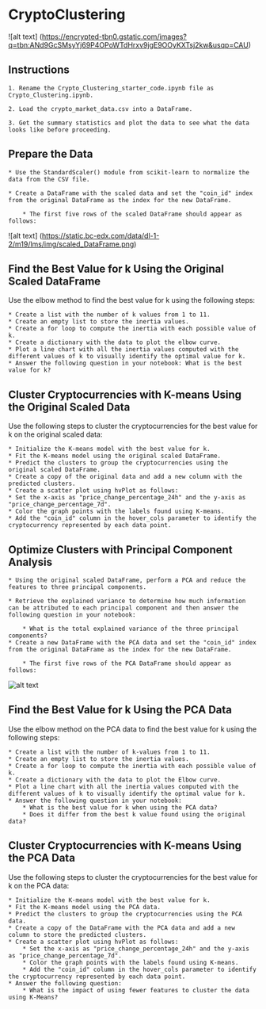 # CryptoClustering
![alt text] (https://encrypted-tbn0.gstatic.com/images?q=tbn:ANd9GcSMsyYj69P4OPoWTdHrxv9jgE9OOyKXTsj2kw&usqp=CAU)
## Instructions
    1. Rename the Crypto_Clustering_starter_code.ipynb file as Crypto_Clustering.ipynb.

    2. Load the crypto_market_data.csv into a DataFrame.

    3. Get the summary statistics and plot the data to see what the data looks like before proceeding.

## Prepare the Data
    * Use the StandardScaler() module from scikit-learn to normalize the data from the CSV file.

    * Create a DataFrame with the scaled data and set the "coin_id" index from the original DataFrame as the index for the new DataFrame.

        * The first five rows of the scaled DataFrame should appear as follows:

![alt text] (https://static.bc-edx.com/data/dl-1-2/m19/lms/img/scaled_DataFrame.png)

## Find the Best Value for k Using the Original Scaled DataFrame
Use the elbow method to find the best value for k using the following steps:

    * Create a list with the number of k values from 1 to 11.
    * Create an empty list to store the inertia values.
    * Create a for loop to compute the inertia with each possible value of k.
    * Create a dictionary with the data to plot the elbow curve.
    * Plot a line chart with all the inertia values computed with the different values of k to visually identify the optimal value for k.
    * Answer the following question in your notebook: What is the best value for k?


## Cluster Cryptocurrencies with K-means Using the Original Scaled Data
Use the following steps to cluster the cryptocurrencies for the best value for k on the original scaled data:

    * Initialize the K-means model with the best value for k.
    * Fit the K-means model using the original scaled DataFrame.
    * Predict the clusters to group the cryptocurrencies using the original scaled DataFrame.
    * Create a copy of the original data and add a new column with the predicted clusters.
    * Create a scatter plot using hvPlot as follows:
    * Set the x-axis as "price_change_percentage_24h" and the y-axis as "price_change_percentage_7d".
    * Color the graph points with the labels found using K-means.
    * Add the "coin_id" column in the hover_cols parameter to identify the cryptocurrency represented by each data point.


## Optimize Clusters with Principal Component Analysis
    * Using the original scaled DataFrame, perform a PCA and reduce the features to three principal components.

    * Retrieve the explained variance to determine how much information can be attributed to each principal component and then answer the following question in your notebook:

        * What is the total explained variance of the three principal components?
    * Create a new DataFrame with the PCA data and set the "coin_id" index from the original DataFrame as the index for the new DataFrame.

        * The first five rows of the PCA DataFrame should appear as follows:
        
  ![alt text](https://static.bc-edx.com/data/dl-1-2/m19/lms/img/PCA_DataFrame.png)
  
## Find the Best Value for k Using the PCA Data
Use the elbow method on the PCA data to find the best value for k using the following steps:

    * Create a list with the number of k-values from 1 to 11.
    * Create an empty list to store the inertia values.
    * Create a for loop to compute the inertia with each possible value of k.
    * Create a dictionary with the data to plot the Elbow curve.
    * Plot a line chart with all the inertia values computed with the different values of k to visually identify the optimal value for k.
    * Answer the following question in your notebook:
        * What is the best value for k when using the PCA data?
        * Does it differ from the best k value found using the original data?
## Cluster Cryptocurrencies with K-means Using the PCA Data
Use the following steps to cluster the cryptocurrencies for the best value for k on the PCA data:

    * Initialize the K-means model with the best value for k.
    * Fit the K-means model using the PCA data.
    * Predict the clusters to group the cryptocurrencies using the PCA data.
    * Create a copy of the DataFrame with the PCA data and add a new column to store the predicted clusters.
    * Create a scatter plot using hvPlot as follows:
        * Set the x-axis as "price_change_percentage_24h" and the y-axis as "price_change_percentage_7d".
        * Color the graph points with the labels found using K-means.
        * Add the "coin_id" column in the hover_cols parameter to identify the cryptocurrency represented by each data point.
    * Answer the following question:
        * What is the impact of using fewer features to cluster the data using K-Means?